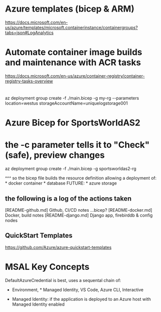 

# Azure templates (bicep & ARM)
https://docs.microsoft.com/en-us/azure/templates/microsoft.containerinstance/containergroups?tabs=json#LogAnalytics

# Automate container image builds and maintenance with ACR tasks
https://docs.microsoft.com/en-us/azure/container-registry/container-registry-tasks-overview

# 
az deployment group create -f ./main.bicep -g my-rg --parameters location=westus storageAccountName=uniquelogstorage001

# Azure Bicep for SportsWorldAS2
# the -c parameter tells it to "Check" (safe), preview changes
az deployment group create -f ./main.bicep -g sportsworldas2-rg

^^^ so the bicep file builds the resource definition allowing
    a deployment of:
    * docker container 
    * database 
    FUTURE:
    * azure storage


## the following is a log of the actions taken
[README-github.md] Github, CI/CD notes
...bicep? 
[README-docker.md] Docker, build notes
[README-django.md] Django app, firebirddb & config nodes


## QuickStart Templates
https://github.com/Azure/azure-quickstart-templates

# MSAL Key Concepts
DefaultAzureCredential is best, uses a sequental chain of:
* Environment, * Managed Identity, VS Code, Azure CLI, Interactive

* Managed Identity:
if the application is deployed to an Azure host with Managed Identity enabled



